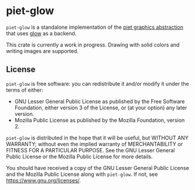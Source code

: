 # piet-glow

`piet-glow` is a standalone implementation of the [piet graphics abstraction] that uses [glow] as a backend.

This crate is currently a work in progress. Drawing with solid colors and writing images are supported.

[piet graphics abstraction]: https://crates.io/crates/piet
[glow]: https://crates.io/crates/glow

## License

`piet-glow` is free software: you can redistribute it and/or modify it under the terms of either:

* GNU Lesser General Public License as published by the Free Software Foundation, either version 3 of the License, or (at your option) any later version.
* Mozilla Public License as published by the Mozilla Foundation, version 2. 

`piet-glow` is distributed in the hope that it will be useful, but WITHOUT ANY WARRANTY; without even the implied warranty of MERCHANTABILITY or FITNESS FOR A PARTICULAR PURPOSE. See the GNU Lesser General Public License or the Mozilla Public License for more details.

You should have received a copy of the GNU Lesser General Public License and the Mozilla Public License along with `piet-glow`. If not, see <https://www.gnu.org/licenses/>. 
